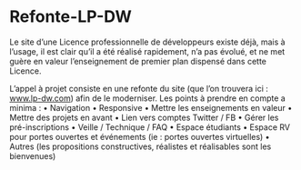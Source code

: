 Refonte-LP-DW
=============

Le site d’une Licence professionnelle de développeurs existe déjà, mais à l’usage, il est clair qu’il a été réalisé rapidement, n’a pas évolué, et ne met guère en valeur l’enseignement de premier plan dispensé dans cette Licence.

L’appel à projet consiste en une refonte du site (que l’on trouvera ici : www.lp-dw.com) afin de le moderniser.
Les points à prendre en compte a minima :
•	Navigation
•	Responsive
•	Mettre les enseignements en valeur
•	Mettre des projets en avant
•	Lien vers comptes Twitter / FB
•	Gérer les pré-inscriptions
•	Veille / Technique / FAQ
•	Espace étudiants
•	Espace RV pour portes ouvertes et événements (ie : portes ouvertes virtuelles)
•	Autres (les propositions constructives, réalistes et réalisables sont les bienvenues)
